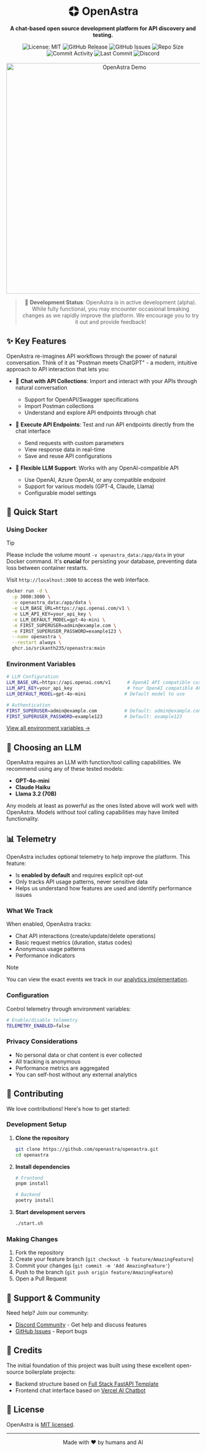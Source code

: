 <div align="center">
  <h1 style="display: flex; align-items: center; justify-content: center; gap: 5px;">
    <svg height="32" strokeLinejoin="round" width="32" fill="currentColor" viewBox="0 0 32 32" role="img">
      <path d="M16.975 3.036c6.402.475 11.514 5.586 11.99 11.989H24.32a7.345 7.345 0 0 1-7.345-7.345V3.036Zm-1.95 21.284v4.644c-6.402-.475-11.514-5.587-11.989-11.99H7.68a7.345 7.345 0 0 1 7.345 7.346Z"></path>
      <path d="M3.036 15.025c.475-6.403 5.587-11.514 11.99-11.99V7.68a7.345 7.345 0 0 1-7.346 7.345H3.036Zm21.284 1.95h4.644c-.475 6.402-5.586 11.514-11.989 11.989V24.32a7.345 7.345 0 0 1 7.345-7.345Z"></path>
    </svg>
    OpenAstra
  </h1>
  <p>
    <strong>A chat-based open source development platform for API discovery and testing.</strong>
  </p>

  <img src="https://img.shields.io/badge/License-MIT-yellow.svg" alt="License: MIT"/>
  <img src="https://img.shields.io/github/v/release/srikanth235/openastra" alt="GitHub Release"/>
  <img src="https://img.shields.io/github/issues/srikanth235/openastra" alt="GitHub Issues"/>
  <img src="https://img.shields.io/github/repo-size/srikanth235/openastra" alt="Repo Size"/>
  <img src="https://img.shields.io/github/commit-activity/m/srikanth235/openastra" alt="Commit Activity"/>
  <img src="https://img.shields.io/github/last-commit/srikanth235/openastra" alt="Last Commit"/>
  <a href="https://discord.gg/CNWq2PxX8V" style="text-decoration: none; outline: none">
    <img src="https://dcbadge.vercel.app/api/server/CNWq2PxX8V?style=flat&compact=true" alt="Discord"/>
  </a>

  <br/>
  <br/>
  <img src="./demo.gif" alt="OpenAstra Demo" width="600">

> 🚧 **Development Status**: OpenAstra is in active development (alpha). While fully functional, you may encounter occasional breaking changes as we rapidly improve the platform. We encourage you to try it out and provide feedback!

</div>

## ✨ Key Features

OpenAstra re-imagines API workflows through the power of natural conversation. Think of it as "Postman meets ChatGPT" - a modern, intuitive approach to API interaction that lets you:

- 💬 **Chat with API Collections**: Import and interact with your APIs through natural conversation

  - Support for OpenAPI/Swagger specifications
  - Import Postman collections
  - Understand and explore API endpoints through chat

- 🚀 **Execute API Endpoints**: Test and run API endpoints directly from the chat interface

  - Send requests with custom parameters
  - View response data in real-time
  - Save and reuse API configurations

- 🤖 **Flexible LLM Support**: Works with any OpenAI-compatible API
  - Use OpenAI, Azure OpenAI, or any compatible endpoint
  - Support for various models (GPT-4, Claude, Llama)
  - Configurable model settings

## 🚀 Quick Start

### Using Docker

> [!TIP]
> Please include the volume mount `-v openastra_data:/app/data` in your Docker command. It's **crucial** for persisting your database, preventing data loss between container restarts.

Visit `http://localhost:3000` to access the web interface.

```bash
docker run -d \
  -p 3000:3000 \
  -v openastra_data:/app/data \
  -e LLM_BASE_URL=https://api.openai.com/v1 \
  -e LLM_API_KEY=your_api_key \
  -e LLM_DEFAULT_MODEL=gpt-4o-mini \
  -e FIRST_SUPERUSER=admin@example.com \
  -e FIRST_SUPERUSER_PASSWORD=example123 \
  --name openastra \
  --restart always \
  ghcr.io/srikanth235/openastra:main
```

### Environment Variables

```bash
# LLM Configuration
LLM_BASE_URL=https://api.openai.com/v1      # OpenAI API compatible custom endpoint
LLM_API_KEY=your_api_key                    # Your OpenAI compatible API key
LLM_DEFAULT_MODEL=gpt-4o-mini              # Default model to use

# Authentication
FIRST_SUPERUSER=admin@example.com          # Default: admin@example.com
FIRST_SUPERUSER_PASSWORD=example123        # Default: example123
```

[View all environment variables →](https://github.com/srikanth235/openastra/blob/main/Dockerfile)

## 🤖 Choosing an LLM

OpenAstra requires an LLM with function/tool calling capabilities. We recommend using any of these tested models:

- **GPT-4o-mini**
- **Claude Haiku**
- **Llama 3.2 (70B)**

Any models at least as powerful as the ones listed above will work well with OpenAstra. Models without tool calling capabilities may have limited functionality.

## 📊 Telemetry

OpenAstra includes optional telemetry to help improve the platform. This feature:

- Is **enabled by default** and requires explicit opt-out
- Only tracks API usage patterns, never sensitive data
- Helps us understand how features are used and identify performance issues

### What We Track

When enabled, OpenAstra tracks:

- Chat API interactions (create/update/delete operations)
- Basic request metrics (duration, status codes)
- Anonymous usage patterns
- Performance indicators

> [!NOTE]
> You can view the exact events we track in our [analytics implementation](https://github.com/srikanth235/openastra/blob/main/backend/app/analytics.py).

### Configuration

Control telemetry through environment variables:

```bash
# Enable/disable telemetry
TELEMETRY_ENABLED=false
```

### Privacy Considerations

- No personal data or chat content is ever collected
- All tracking is anonymous
- Performance metrics are aggregated
- You can self-host without any external analytics

## 🌟 Contributing

We love contributions! Here's how to get started:

### Development Setup

1. **Clone the repository**

   ```bash
   git clone https://github.com/openastra/openastra.git
   cd openastra
   ```

2. **Install dependencies**

   ```bash
   # Frontend
   pnpm install

   # Backend
   poetry install
   ```

3. **Start development servers**
   ```bash
   ./start.sh
   ```

### Making Changes

1. Fork the repository
2. Create your feature branch (`git checkout -b feature/AmazingFeature`)
3. Commit your changes (`git commit -m 'Add AmazingFeature'`)
4. Push to the branch (`git push origin feature/AmazingFeature`)
5. Open a Pull Request

## 🤝 Support & Community

Need help? Join our community:

- [Discord Community](https://discord.gg/CNWq2PxX8V) - Get help and discuss features
- [GitHub Issues](https://github.com/srikanth235/openastra/issues) - Report bugs

## 🙏 Credits

The initial foundation of this project was built using these excellent open-source boilerplate projects:

- Backend structure based on [Full Stack FastAPI Template](https://github.com/fastapi/full-stack-fastapi-template)
- Frontend chat interface based on [Vercel AI Chatbot](https://github.com/vercel/ai-chatbot)

## 📄 License

OpenAstra is [MIT licensed](LICENSE).

---

<p align="center">
  Made with ❤️ by humans and AI
  <br>
</p>
